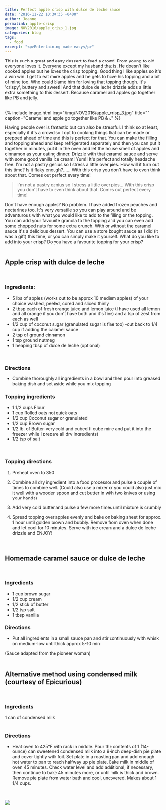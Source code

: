 ```yaml
---
title: Perfect apple crisp with dulce de leche sauce
date: "2016-11-22 10:30:35 -0400"
author: Joanne
permalink: apple-crisp
image: NOV2016/apple_crisp_1.jpg
categories: blog
tags:
  - food
excerpt: "<p>Entertaining made easy</p>"
---
```


This is such a great and easy dessert to feed a crowd.  From young to old everyone loves it.  Everyone except my husband that is.  He doesn't like cooked apples but he loves the crisp topping.  Good thing I like apples so it's a win win. I get to eat more apples and he gets to have his topping and a bit of mine too. Who could blame him for loving that topping though.  It's 'crispy', buttery and sweet!! And that dulce de leche drizzle adds a little extra something to this dessert.  Because caramel and apples go together like PB and jelly.  
<br>

{% include image.html
            img="/img/NOV2016/apple_crisp_3.jpg"
            title=""
            caption="Caramel and apple go together like PB & J" %}

Having people over is fantastic but can also be stressful. I think so at least, especially if it's a crowd so I opt to cooking things that can be made or prepped ahead of time and this is perfect for that. You can make the filling and topping ahead and keep refrigerated separately and then you can put it together in minutes, put it in the oven and let the house smell of apples and cinnamon as your eating dinner.  Drizzle with that caramel sauce and serve with some good vanilla ice cream! Yum!! It's perfect and totally headache free.  I'm not a pastry genius so I stress a little over pies. How will it turn out this time? Is it flaky enough?...... With this crisp you don't have to even think about that. Comes out perfect every time!

> I'm not a pastry genius so I stress a little over pies... With this crisp you don't have to even think about that. Comes out perfect every time!

Don't have enough apples? No problem. I have added frozen peaches and nectarines too. It's very versatile so you can play around and be adventurous with what you would like to add to the filling or the topping. You can add your favourite granola to the topping and you can even add some chopped nuts for some extra crunch. With or without the caramel sauce it's a delicious dessert. You can use a store bought sauce as I did (it was a gift) this time, or you can simply make it yourself. What do you like to add into your crisp? Do you have a favourite topping for your crisp?
<br><br>


## Apple crisp with dulce de leche
<br>

### Ingredients:

* 5 lbs of apples (works out to be approx 10 medium apples) of your choice washed, peeled, cored and sliced thinly
* 2 tbsp each of fresh orange juice and lemon juice (I have used all lemon and all orange if you don't have both and it's fine) and a tsp of zest from each as well
* 1/2 cup of coconut sugar (granulated sugar is fine too) -cut back to 1/4 cup if adding the caramel sauce
* 2 tsp of ground cinnamon
* 1 tsp ground nutmeg
* 1 heaping tbsp of dulce de leche (optional)
<br>

### Directions

* Combine thoroughly all ingredients in a bowl and then pour into greased baking dish and set aside while you mix topping


### Topping ingredients

* 1 1/2 cups Flour
* 1 cup Rolled oats not quick oats
* 1/2 cup Coconut sugar or granulated
* 1/2 cup Brown sugar
* 1/2 lb. of Butter-very cold and cubed (I cube mine and put it into the freezer while I prepare all dry ingredients)
* 1/2 tsp of salt
<br>

### Topping directions

1. Preheat oven to 350

1. Combine all dry ingredient into a food processor and pulse a couple of times to combine well. (Could also use a mixer or you could also just mix it well with a wooden spoon and cut butter in with two knives or using your hands)

1. Add very cold butter and pulse a few more times until mixture is crumbly

1. Spread topping over apples evenly and bake on baking sheet for approx. 1 hour until golden brown and bubbly. Remove from oven when done and let cool for 10 minutes. Serve with ice cream and a dulce de leche drizzle and ENJOY!
<br>

## Homemade caramel sauce or dulce de leche
<br>

### Ingredients

* 1 cup brown sugar
* 1/2 cup cream
* 1/2 stick of butter
* 1/2 tsp salt
* 1 tbsp vanilla

### Directions
* Put all ingredients in a small sauce pan and stir continuously with whisk on medium-low until thick approx 5-10 min

(Sauce adapted from the pioneer woman)
<br>
<br>

## Alternative method using condensed milk (courtesy of Epicurious)
<br>

### Ingredients
1 can of condensed milk
<br><br>

### Directions

* Heat oven to 425°F with rack in middle. Pour the contents of 1 (14-ounce) can sweetened condensed milk into a 9-inch deep-dish pie plate and cover tightly with foil. Set plate in a roasting pan and add enough hot water to pan to reach halfway up pie plate. Bake milk in middle of oven 45 minutes. Check water level and add additional, if necessary, then continue to bake 45 minutes more, or until milk is thick and brown. Remove pie plate from water bath and cool, uncovered. Makes about 1 1/4 cups.
<br>

<a href="https://apple.news/TKVtoVhGUQSuiufA4bqI-gg"><img src="{{ basesite.url }}/img/apple_news.svg" /></a>
